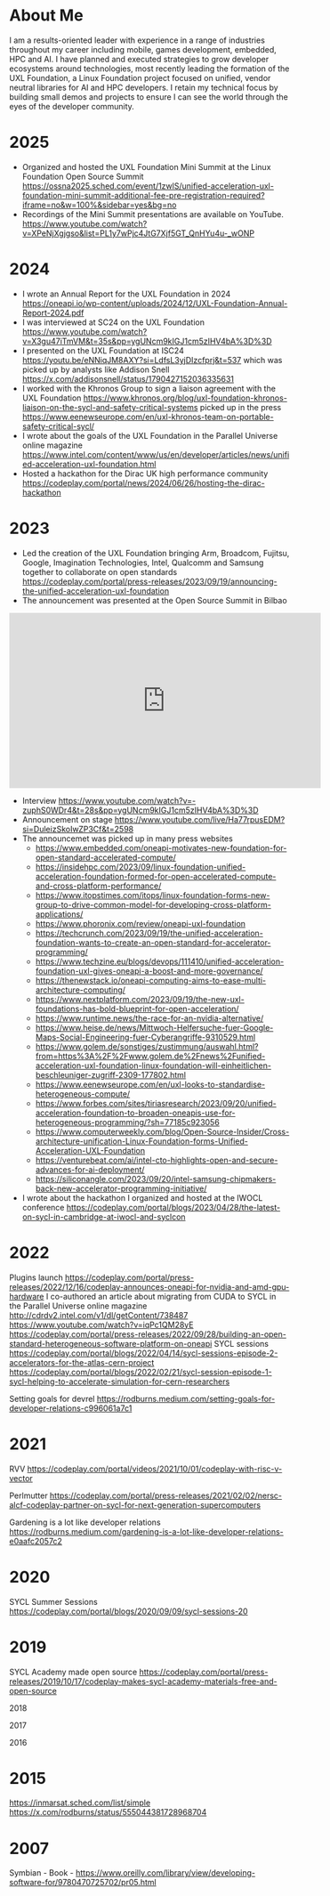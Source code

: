 # About Me

I am a results-oriented leader with experience in a range of industries throughout my career including mobile, games development, embedded, HPC and AI. I have planned and executed strategies to grow developer ecosystems around technologies, most recently leading the formation of the UXL Foundation, a Linux Foundation project focused on unified, vendor neutral libraries for AI and HPC developers. I retain my technical focus by building small demos and projects to ensure I can see the world through the eyes of the developer community.

# 2025

* Organized and hosted the UXL Foundation Mini Summit at the Linux Foundation Open Source Summit https://ossna2025.sched.com/event/1zwlS/unified-acceleration-uxl-foundation-mini-summit-additional-fee-pre-registration-required?iframe=no&w=100%&sidebar=yes&bg=no
* Recordings of the Mini Summit presentations are available on YouTube. https://www.youtube.com/watch?v=XPeNjXgjgso&list=PL1y7wPjc4JtG7Xjf5GT_QnHYu4u-_wONP

# 2024

* I wrote an Annual Report for the UXL Foundation in 2024 https://oneapi.io/wp-content/uploads/2024/12/UXL-Foundation-Annual-Report-2024.pdf
* I was interviewed at SC24 on the UXL Foundation https://www.youtube.com/watch?v=X3gu47iTmVM&t=35s&pp=ygUNcm9kIGJ1cm5zIHV4bA%3D%3D
* I presented on the UXL Foundation at ISC24 https://youtu.be/eNNiqJM8AXY?si=LdfsL3yjDIzcfprj&t=537 which was picked up by analysts like Addison Snell https://x.com/addisonsnell/status/1790427152036335631
* I worked with the Khronos Group to sign a liaison agreement with the UXL Foundation https://www.khronos.org/blog/uxl-foundation-khronos-liaison-on-the-sycl-and-safety-critical-systems picked up in the press https://www.eenewseurope.com/en/uxl-khronos-team-on-portable-safety-critical-sycl/
* I wrote about the goals of the UXL Foundation in the Parallel Universe online magazine https://www.intel.com/content/www/us/en/developer/articles/news/unified-acceleration-uxl-foundation.html
* Hosted a hackathon for the Dirac UK high performance community https://codeplay.com/portal/news/2024/06/26/hosting-the-dirac-hackathon

# 2023

* Led the creation of the UXL Foundation bringing Arm, Broadcom, Fujitsu, Google, Imagination Technologies, Intel, Qualcomm and Samsung together to collaborate on open standards https://codeplay.com/portal/press-releases/2023/09/19/announcing-the-unified-acceleration-uxl-foundation
* The announcement was presented at the Open Source Summit in Bilbao
<iframe width="560" height="315" src="https://www.youtube.com/embed/-zuphS0WDr4?si=Z0l5QMOElJKhXHru" title="YouTube video player" frameborder="0" allow="accelerometer; autoplay; clipboard-write; encrypted-media; gyroscope; picture-in-picture; web-share" referrerpolicy="strict-origin-when-cross-origin" allowfullscreen></iframe>

   * Interview https://www.youtube.com/watch?v=-zuphS0WDr4&t=28s&pp=ygUNcm9kIGJ1cm5zIHV4bA%3D%3D
   * Announcement on stage https://www.youtube.com/live/Ha77rpusEDM?si=DuleizSkoIwZP3Cf&t=2598
* The announcemet was picked up in many press websites
   * https://www.embedded.com/oneapi-motivates-new-foundation-for-open-standard-accelerated-compute/
   * https://insidehpc.com/2023/09/linux-foundation-unified-acceleration-foundation-formed-for-open-accelerated-compute-and-cross-platform-performance/
   * https://www.itopstimes.com/itops/linux-foundation-forms-new-group-to-drive-common-model-for-developing-cross-platform-applications/
   * https://www.phoronix.com/review/oneapi-uxl-foundation
   * https://techcrunch.com/2023/09/19/the-unified-acceleration-foundation-wants-to-create-an-open-standard-for-accelerator-programming/
   * https://www.techzine.eu/blogs/devops/111410/unified-acceleration-foundation-uxl-gives-oneapi-a-boost-and-more-governance/
   * https://thenewstack.io/oneapi-computing-aims-to-ease-multi-architecture-computing/
   * https://www.nextplatform.com/2023/09/19/the-new-uxl-foundations-has-bold-blueprint-for-open-acceleration/
   * https://www.runtime.news/the-race-for-an-nvidia-alternative/
   * https://www.heise.de/news/Mittwoch-Helfersuche-fuer-Google-Maps-Social-Engineering-fuer-Cyberangriffe-9310529.html
   * https://www.golem.de/sonstiges/zustimmung/auswahl.html?from=https%3A%2F%2Fwww.golem.de%2Fnews%2Funified-acceleration-uxl-foundation-linux-foundation-will-einheitlichen-beschleuniger-zugriff-2309-177802.html
   * https://www.eenewseurope.com/en/uxl-looks-to-standardise-heterogeneous-compute/
   * https://www.forbes.com/sites/tiriasresearch/2023/09/20/unified-acceleration-foundation-to-broaden-oneapis-use-for-heterogeneous-programming/?sh=77185c923056
   * https://www.computerweekly.com/blog/Open-Source-Insider/Cross-architecture-unification-Linux-Foundation-forms-Unified-Acceleration-UXL-Foundation
   * https://venturebeat.com/ai/intel-cto-highlights-open-and-secure-advances-for-ai-deployment/
   * https://siliconangle.com/2023/09/20/intel-samsung-chipmakers-back-new-accelerator-programming-initiative/
* I wrote about the hackathon I organized and hosted at the IWOCL conference https://codeplay.com/portal/blogs/2023/04/28/the-latest-on-sycl-in-cambridge-at-iwocl-and-syclcon

# 2022
Plugins launch https://codeplay.com/portal/press-releases/2022/12/16/codeplay-announces-oneapi-for-nvidia-and-amd-gpu-hardware
I co-authored an article about migrating from CUDA to SYCL in the Parallel Universe online magazine http://cdrdv2.intel.com/v1/dl/getContent/738487
https://www.youtube.com/watch?v=iqPc1QM28yE
https://codeplay.com/portal/press-releases/2022/09/28/building-an-open-standard-heterogeneous-software-platform-on-oneapi
SYCL sessions https://codeplay.com/portal/blogs/2022/04/14/sycl-sessions-episode-2-accelerators-for-the-atlas-cern-project https://codeplay.com/portal/blogs/2022/02/21/sycl-session-episode-1-sycl-helping-to-accelerate-simulation-for-cern-researchers

Setting goals for devrel https://rodburns.medium.com/setting-goals-for-developer-relations-c996061a7c1

# 2021
RVV https://codeplay.com/portal/videos/2021/10/01/codeplay-with-risc-v-vector

Perlmutter https://codeplay.com/portal/press-releases/2021/02/02/nersc-alcf-codeplay-partner-on-sycl-for-next-generation-supercomputers

Gardening is a lot like developer relations https://rodburns.medium.com/gardening-is-a-lot-like-developer-relations-e0aafc2057c2

# 2020
SYCL Summer Sessions https://codeplay.com/portal/blogs/2020/09/09/sycl-sessions-20

# 2019
SYCL Academy made open source https://codeplay.com/portal/press-releases/2019/10/17/codeplay-makes-sycl-academy-materials-free-and-open-source

2018

2017

2016

# 2015
https://inmarsat.sched.com/list/simple
https://x.com/rodburns/status/555044381728968704

# 2007
Symbian - Book - https://www.oreilly.com/library/view/developing-software-for/9780470725702/pr05.html
